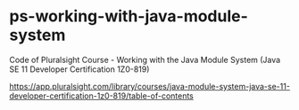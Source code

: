 # ps-working-with-java-module-system

Code of Pluralsight Course - Working with the Java Module System (Java SE 11 Developer Certification 1Z0-819)

https://app.pluralsight.com/library/courses/java-module-system-java-se-11-developer-certification-1z0-819/table-of-contents
